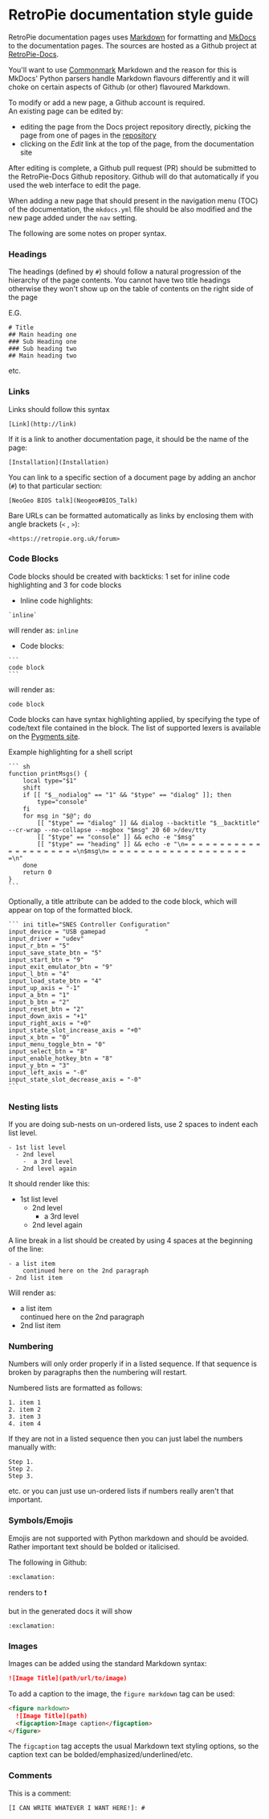 # RetroPie documentation style guide

RetroPie documentation pages uses [Markdown](https://daringfireball.net/projects/markdown/) for formatting and [MkDocs](https://github.com/mkdocs/mkdocs) to  the documentation pages. The sources are hosted as a Github project at [RetroPie-Docs](https://github.com/retropie/retropie-docs/).

You'll want to use [Commonmark](http://commonmark.org/help/) Markdown and the reason for this is MkDocs' Python parsers handle Markdown flavours differently and it will choke on certain aspects of Github (or other) flavoured Markdown.

To modify or add a new page, a Github account is required.   
An existing page can be edited by:   

- editing the page from the Docs project repository directly, picking the page from one of pages in the [repository](https://github.com/RetroPie/RetroPie-Docs/tree/master/docs)
- clicking on the _Edit_ link at the top of the page, from the documentation site

After editing is complete, a Github pull request (PR) should be submitted to the RetroPie-Docs Github repository. Github will do that automatically if you used the web interface to edit the page.

When adding a new page that should present in the navigation menu (TOC) of the documentation, the `mkdocs.yml` file should be also modified and the new page added under the `nav` setting.

The following are some notes on proper syntax.

### Headings

The headings (defined by `#`) should follow a natural progression of the hierarchy of the page contents. You cannot have two title headings otherwise they won't show up on the table of contents on the right side of the page

E.G.
```
# Title
## Main heading one
### Sub Heading one
### Sub heading two
## Main heading two
```
etc.

### Links

Links should follow this syntax

```
[Link](http://link)
```
If it is a link to another documentation page, it should be the name of the page:
```
[Installation](Installation)
```

You can link to a specific section of a document page by adding an anchor (`#`) to that particular section:
```
[NeoGeo BIOS talk](Neogeo#BIOS_Talk)
```

Bare URLs can be formatted automatically as links by enclosing them with angle brackets (`<` , `>`):
```
<https://retropie.org.uk/forum>
```

### Code Blocks

Code blocks should be created with backticks: 1 set for inline code highlighting and 3 for code blocks

* Inline code highlights:

`` `inline` ``

will render as:
`inline` 

* Code blocks:

````
```
code block
``` 
````

will render as:

```
code block
```

Code blocks can have syntax highlighting applied, by specifying the type of code/text file contained in the block. The list of supported lexers is available on the [Pygments site](https://pygments.org/languages/).

Example highlighting for a shell script
````
``` sh
function printMsgs() {
    local type="$1"
    shift
    if [[ "$__nodialog" == "1" && "$type" == "dialog" ]]; then
        type="console"
    fi
    for msg in "$@"; do
        [[ "$type" == "dialog" ]] && dialog --backtitle "$__backtitle" --cr-wrap --no-collapse --msgbox "$msg" 20 60 >/dev/tty
        [[ "$type" == "console" ]] && echo -e "$msg"
        [[ "$type" == "heading" ]] && echo -e "\n= = = = = = = = = = = = = = = = = = = = =\n$msg\n= = = = = = = = = = = = = = = = = = = = =\n"
    done
    return 0
}
```
````

Optionally, a title attribute can be added to the code block, which will appear on top of the formatted block.
````
``` ini title="SNES Controller Configuration"
input_device = "USB gamepad           "
input_driver = "udev"
input_r_btn = "5"
input_save_state_btn = "5"
input_start_btn = "9"
input_exit_emulator_btn = "9"
input_l_btn = "4"
input_load_state_btn = "4"
input_up_axis = "-1"
input_a_btn = "1"
input_b_btn = "2"
input_reset_btn = "2"
input_down_axis = "+1"
input_right_axis = "+0"
input_state_slot_increase_axis = "+0"
input_x_btn = "0"
input_menu_toggle_btn = "0"
input_select_btn = "8"
input_enable_hotkey_btn = "8"
input_y_btn = "3"
input_left_axis = "-0"
input_state_slot_decrease_axis = "-0"
```
````


### Nesting lists

If you are doing sub-nests on un-ordered lists, use 2 spaces to indent each list level.

```
- 1st list level
  - 2nd level
    -  a 3rd level
  - 2nd level again
```

It should render like this:

- 1st list level
  - 2nd level
    -  a 3rd level
  - 2nd level again

A line break in a list should be created by using 4 spaces at the beginning of the line:
```
- a list item
    continued here on the 2nd paragraph
- 2nd list item

```

Will render as:

- a list item   
    continued here on the 2nd paragraph
- 2nd list item


### Numbering

Numbers will only order properly if in a listed sequence. If that sequence is broken by paragraphs then the numbering will restart.

Numbered lists are formatted as follows:
```
1. item 1
2. item 2
3. item 3
4. item 4
```
If they are not in a listed sequence then you can just label the numbers manually with:

```
Step 1.
Step 2.
Step 3.
```
etc. or you can just use un-ordered lists if numbers really aren't that important.

### Symbols/Emojis

Emojis are not supported with Python markdown and should be avoided. Rather important text should be bolded or italicised.

The following in Github:
```
:exclamation:
```
renders to :exclamation:

but in the generated docs it will show
```
:exclamation:
```

### Images

Images can be added using the standard Markdown syntax:

``` md
![Image Title](path/url/to/image)
```

To add a caption to the image, the `figure markdown` tag can be used:

``` md
<figure markdown>
  ![Image Title](path)
  <figcaption>Image caption</figcaption>
</figure>
```

The `figcaption` tag accepts the usual Markdown text styling options, so the caption text can be bolded/emphasized/underlined/etc.
### Comments

This is a comment:
```
[I CAN WRITE WHATEVER I WANT HERE!]: #
```
